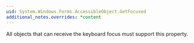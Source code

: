 ```yaml
---
uid: System.Windows.Forms.AccessibleObject.GetFocused
additional_notes.overrides: *content
---
```


<p>All objects that can receive the keyboard focus must support this property.</p>


